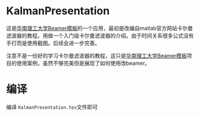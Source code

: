 # KalmanPresentation
这是[华南理工大学Beamer模板](https://github.com/mengchaoheng/SCUT_beamer)的一个应用，最初是改编自matlab官方网站卡尔曼滤波器的教程，用做一个入门级卡尔曼滤波器的介绍。由于时间关系很多公式没有手打而是使用截图。后续会进一步完善。

注意不是一份好的学习卡尔曼滤波器的教程，这只是[华南理工大学Beamer模板](https://github.com/mengchaoheng/SCUT_beamer)项目的使用案例，虽然不够完美但是展现了如何使用改beamer。

# 编译
编译 `KalmanPresentation.tex`文件即可

